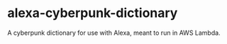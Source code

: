 # alexa-cyberpunk-dictionary
A cyberpunk dictionary for use with Alexa, meant to run in AWS Lambda.
